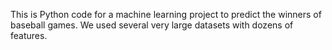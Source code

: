 This is Python code for a machine learning project to predict the winners of baseball games. We used several very large datasets with dozens of features.
